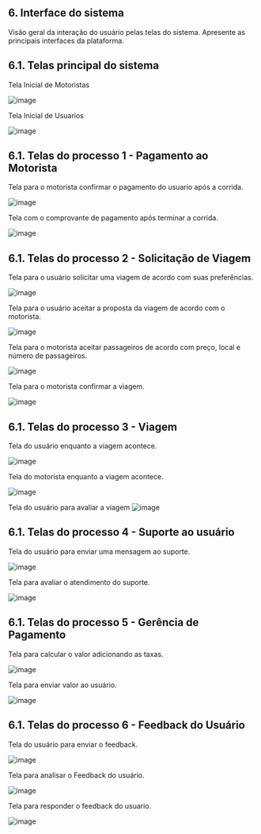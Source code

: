 
## 6. Interface do sistema

Visão geral da interação do usuário pelas telas do sistema. Apresente as principais interfaces da plataforma. 

## 6.1. Telas principal do sistema

Tela Inicial de Motoristas

![image](https://github.com/ICEI-PUC-Minas-PPLES-TI/plf-es-2023-2-ti2-1372100-vanbora/assets/130924593/d30f4dcb-20ec-4380-8b84-76e7c115b967)

Tela Inicial de Usuarios

![image](https://github.com/ICEI-PUC-Minas-PPLES-TI/plf-es-2023-2-ti2-1372100-vanbora/assets/130924593/9128395d-d2ba-45f5-8b93-402056e9e0a7)


## 6.1. Telas do processo 1 - Pagamento ao Motorista

Tela para o motorista confirmar o pagamento do usuario após a corrida.

![image](https://github.com/ICEI-PUC-Minas-PPLES-TI/plf-es-2023-2-ti2-1372100-vanbora/assets/130924593/562513d6-90e1-4b8e-b8f6-f313c67ce264)

Tela com o comprovante de pagamento após terminar a corrida.

![image](https://github.com/ICEI-PUC-Minas-PPLES-TI/plf-es-2023-2-ti2-1372100-vanbora/assets/130924593/06fb99cc-2fdd-433e-8003-15ca839c3c5e)

## 6.1. Telas do processo 2 - Solicitação de Viagem

Tela para o usuário solicitar uma viagem de acordo com suas preferências.

![image](https://github.com/ICEI-PUC-Minas-PPLES-TI/plf-es-2023-2-ti2-1372100-vanbora/assets/130924593/1c525d9c-bb3d-4c6c-b5d8-13abfd9d4069)

Tela para o usuário aceitar a proposta da viagem de acordo com o motorista.

![image](https://github.com/ICEI-PUC-Minas-PPLES-TI/plf-es-2023-2-ti2-1372100-vanbora/assets/130924593/0f5b4d1a-6c45-4b53-b5dd-77652afe89c9)

Tela para o motorista aceitar passageiros de acordo com preço, local e número de passageiros.

![image](https://github.com/ICEI-PUC-Minas-PPLES-TI/plf-es-2023-2-ti2-1372100-vanbora/assets/130924593/73fe4e42-9831-4d84-8d19-4c1860188b78)

Tela para o motorista confirmar a viagem.

![image](https://github.com/ICEI-PUC-Minas-PPLES-TI/plf-es-2023-2-ti2-1372100-vanbora/assets/130924593/792291e8-7b10-4a45-8d54-93fe8d3c76ab)


## 6.1. Telas do processo 3 - Viagem

Tela do usuário enquanto a viagem acontece.

![image](https://github.com/ICEI-PUC-Minas-PPLES-TI/plf-es-2023-2-ti2-1372100-vanbora/assets/130924593/1b155a5d-a74e-4ea7-89b6-7a35e8013481)

Tela do motorista enquanto a viagem acontece.

![image](https://github.com/ICEI-PUC-Minas-PPLES-TI/plf-es-2023-2-ti2-1372100-vanbora/assets/130924593/024106dc-4815-4a40-95e1-fd6fc688bfad)

Tela do usuário para avaliar a viagem
![image](https://github.com/ICEI-PUC-Minas-PPLES-TI/plf-es-2023-2-ti2-1372100-vanbora/assets/130785414/e2df2bf1-fd44-4a5f-8498-f8da33f2e2f2)

## 6.1. Telas do processo 4 - Suporte ao usuário

Tela do usuário para enviar uma mensagem ao suporte.

![image](https://github.com/ICEI-PUC-Minas-PPLES-TI/plf-es-2023-2-ti2-1372100-vanbora/assets/130924593/b3357079-b796-4dc8-9077-3b1493c1846c)

Tela para avaliar o atendimento do suporte.

![image](https://github.com/ICEI-PUC-Minas-PPLES-TI/plf-es-2023-2-ti2-1372100-vanbora/assets/130785414/e2df2bf1-fd44-4a5f-8498-f8da33f2e2f2)

## 6.1. Telas do processo 5 - Gerência de Pagamento

Tela para calcular o valor adicionando as taxas.

![image](https://github.com/ICEI-PUC-Minas-PPLES-TI/plf-es-2023-2-ti2-1372100-vanbora/assets/130924593/b7c725f0-fa9f-440b-9a8a-883d9ec7ec54)

Tela para enviar valor ao usuário.

![image](https://github.com/ICEI-PUC-Minas-PPLES-TI/plf-es-2023-2-ti2-1372100-vanbora/assets/130924593/2d946795-5d4d-4cb9-8399-4c11fb89e0fc)


## 6.1. Telas do processo 6 - Feedback do Usuário

Tela do usuário para enviar o feedback.

![image](https://github.com/ICEI-PUC-Minas-PPLES-TI/plf-es-2023-2-ti2-1372100-vanbora/assets/130785414/e2df2bf1-fd44-4a5f-8498-f8da33f2e2f2)

Tela para analisar o Feedback do usuário.

![image](https://github.com/ICEI-PUC-Minas-PPLES-TI/plf-es-2023-2-ti2-1372100-vanbora/assets/130924593/20e5b96b-2eb0-4137-8428-db563bb9db2e)

Tela para responder o feedback do usuario.

![image](https://github.com/ICEI-PUC-Minas-PPLES-TI/plf-es-2023-2-ti2-1372100-vanbora/assets/130924593/33b5a15d-a0a2-45dc-b512-f4616e515ece)

